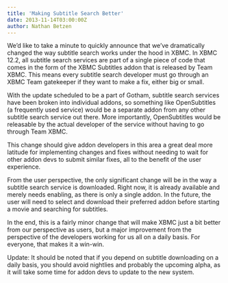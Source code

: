 ```yaml
---
title: 'Making Subtitle Search Better'
date: 2013-11-14T03:00:00Z
author: Nathan Betzen
---
```

We’d like to take a minute to quickly announce that we’ve dramatically changed the way subtitle search works under the hood in XBMC. In XBMC 12.2, all subtitle search services are part of a single piece of code that comes in the form of the XBMC Subtitles addon that is released by Team XBMC. This means every subtitle search developer must go through an XBMC Team gatekeeper if they want to make a fix, either big or small.

 With the update scheduled to be a part of Gotham, subtitle search services have been broken into individual addons, so something like OpenSubtitles (a frequently used service) would be a separate addon from any other subtitle search service out there. More importantly, OpenSubtitles would be releasable by the actual developer of the service without having to go through Team XBMC.

 This change should give addon developers in this area a great deal more latitude for implementing changes and fixes without needing to wait for other addon devs to submit similar fixes, all to the benefit of the user experience.

 From the user perspective, the only significant change will be in the way a subtitle search service is downloaded. Right now, it is already available and merely needs enabling, as there is only a single addon. In the future, the user will need to select and download their preferred addon before starting a movie and searching for subtitles.

 In the end, this is a fairly minor change that will make XBMC just a bit better from our perspective as users, but a major improvement from the perspective of the developers working for us all on a daily basis. For everyone, that makes it a win-win.

 Update: It should be noted that if you depend on subtitle downloading on a daily basis, you should avoid nightlies and probably the upcoming alpha, as it will take some time for addon devs to update to the new system.

 
